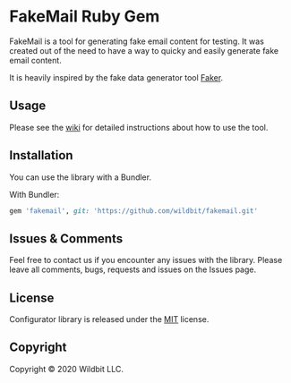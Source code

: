 # FakeMail Ruby Gem

FakeMail is a tool for generating fake email content for testing. 
It was created out of the need to have a way to quicky and easily generate fake email content. 

It is heavily inspired by the fake data generator tool [Faker](https://github.com/faker-ruby/faker).   

## Usage

Please see the [wiki](https://github.com/wildbit/fakemail/wiki) for detailed instructions about how to use the tool.

## Installation

You can use the library with a Bundler.

With Bundler:

``` ruby
gem 'fakemail', git: 'https://github.com/wildbit/fakemail.git'
```

## Issues & Comments

Feel free to contact us if you encounter any issues with the library. 
Please leave all comments, bugs, requests and issues on the Issues page.  

## License

Configurator library is released under the [MIT](http://www.opensource.org/licenses/mit-license.php) license. 

## Copyright

Copyright © 2020 Wildbit LLC.